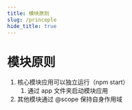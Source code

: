 ```yaml
---
title: 模块原则
slug: /princeple
hide_title: true
---
```


# 模块原则

1. 核心模块应用可以独立运行（npm start）
   1. 通过 app 文件夹启动模块应用
2. 其他模块通过 @scope 保持自身作用域
